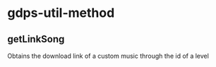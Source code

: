 # gdps-util-method

## getLinkSong

Obtains the download link of a custom music through the id of a level
